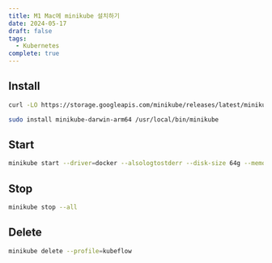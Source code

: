 ```yaml
---
title: M1 Mac에 minikube 설치하기
date: 2024-05-17
draft: false
tags:
  - Kubernetes
complete: true
---
```

## Install
```bash
curl -LO https://storage.googleapis.com/minikube/releases/latest/minikube-darwin-arm64

sudo install minikube-darwin-arm64 /usr/local/bin/minikube
```

## Start
```bash
minikube start --driver=docker --alsologtostderr --disk-size 64g --memory 4096 --cpus 4 --profile mlflow
```

## Stop
```bash
minikube stop --all
```


## Delete
```bash
minikube delete --profile=kubeflow
```